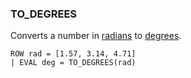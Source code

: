 <!--
This is generated by ESQL’s AbstractFunctionTestCase. Do no edit it. See ../README.md for how to regenerate it.
-->

### TO_DEGREES
Converts a number in [radians](https://en.wikipedia.org/wiki/Radian) to [degrees](https://en.wikipedia.org/wiki/Degree_(angle)).

```esql
ROW rad = [1.57, 3.14, 4.71]
| EVAL deg = TO_DEGREES(rad)
```
